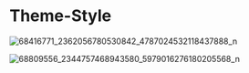 # Theme-Style

![68416771_2362056780530842_4787024532118437888_n](https://user-images.githubusercontent.com/46280184/63637962-8c14e480-c67a-11e9-9b12-24fcc765a81a.jpg)


![68809556_2344757468943580_5979016276180205568_n](https://user-images.githubusercontent.com/46280184/63637963-8c14e480-c67a-11e9-9a6d-0ff7f1113bea.jpg)
